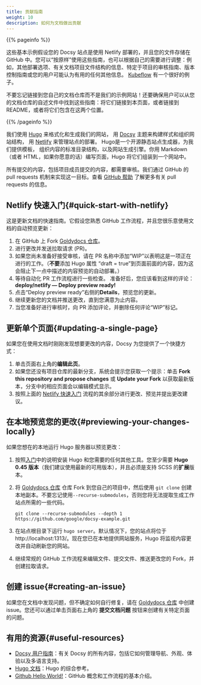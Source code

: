 ```yaml
---
title: 贡献指南
weight: 10
description: 如何为文档做出贡献
---
```


{{% pageinfo %}}

这些基本示例假设您的 Docsy 站点是使用 Netlify 部署的，并且您的文件存储在 GitHub 中。您可以“按原样”使用这些指南，也可以根据自己的需要进行调整：例如，其他部署选项、有关文档项目文件结构的信息、特定于项目的审核指南、版本控制指南或您的用户可能认为有用的任何其他信息。 [Kubeflow](https://github.com/kubeflow/website/blob/master/README.md) 有一个很好的例子。

不要忘记链接到您自己的文档仓库而不是我们的示例网站！还要确保用户可以从您的文档仓库的自述文件中找到这些指南：将它们链接到本页面，或者链接到README，或者将它们包含在这两个位置。

{{% /pageinfo %}}

我们使用 [Hugo](https://gohugo.io/) 来格式化和生成我们的网站，
用 [Docsy](https://github.com/google/docsy) 主题来构建样式和组织网站结构，
用 [Netlify](https://www.netlify.com/) 来管理站点的部署。
Hugo是一个开源静态站点生成器，为我们提供模板，
组织内容的标准目录结构，以及网站生成引擎。你用 Markdown（或者 HTML，如果你愿意的话）编写页面，Hugo 将它们组装到一个网站中。

所有提交的内容，包括项目成员提交的内容，都需要审核。我们通过 GitHub 的 pull requests 机制来实现这一目标。查看
[GitHub 帮助](https://help.github.com/articles/about-pull-requests/) 了解更多有关 pull requests 的信息。

## Netlify 快速入门{#quick-start-with-netlify}

这是更新文档的快速指南。它假设您熟悉 GitHub 工作流程，并且您很乐意使用文档的自动预览更新：

1. 在 GitHub 上 Fork [Goldydocs 仓库](https://github.com/google/docsy-example)。
1. 进行更改并发送拉取请求 (PR)。
1. 如果您尚未准备好接受审核，请在 PR 名称中添加“WIP”以表明这是一项正在进行的工作。（**不要**添加 Hugo 属性 “draft = true”到页面前面的内容，因为这会阻止下一点中描述的内容预览的自动部署。）
1. 等待自动化 PR 工作流程进行一些检查。 准备好后，您应该看到这样的评论：**deploy/netlify — Deploy preview ready!**
1. 点击“Deploy preview ready”右侧的**Details**，预览您的更新。
1. 继续更新您的文档并推送更改，直到您满意为止内容。
1. 当您准备好进行审核时，向 PR 添加评论，并删除任何评论“WIP”标记。

## 更新单个页面{#updating-a-single-page}

如果您在使用文档时刚刚发现想要更改的内容，Docsy 为您提供了一个快捷方式：

1. 单击页面右上角的**编辑此页**。
1. 如果您还没有项目仓库的最新分支，系统会提示您获取一个提示：单击 **Fork this repository and propose changes** 或 **Update your Fork** 以获取最新版本，分支中的相应页面会以编辑模式显示。
1. 按照上面的 [Netlify 快速入门](#quick-start-with-netlify) 流程的其余部分进行更改、预览并提出更改建议。

## 在本地预览您的更改{#previewing-your-changes-locally}

如果您想在的本地运行 Hugo 服务器以预览更改：

1. 按照[入门](/docs/getting-started)中的说明安装 Hugo 和您需要的任何其他工具。您至少需要 **Hugo 0.45 版本**（我们建议使用最新的可用版本），并且必须是支持 SCSS 的**扩展**版本。
1. 将 [Goldydocs 仓库](https://github.com/google/docsy-example) 仓库 Fork 到您自己的项目中，然后使用 `git clone` 创建本地副本。不要忘记使用`--recurse-submodules`，否则您将无法提取生成工作站点所需的一些代码。

     ````
    git clone --recurse-submodules --depth 1 https://github.com/google/docsy-example.git
     ````

1. 在站点根目录下运行 `hugo server`。默认情况下，您的站点将位于 http://localhost:1313/。现在您已在本地提供网站服务，Hugo 将监视内容更改并自动刷新您的网站。
1. 继续常规的 GitHub 工作流程来编辑文件、提交文件、推送更改您的 Fork，并创建拉取请求。

## 创建 issue{#creating-an-issue}

如果您在文档中发现问题，但不确定如何自行修复，请在 [Goldydocs 仓库](https://github.com/google/docsy-example/issues) 中创建 issue。您还可以通过单击页面右上角的 **提交文档问题** 按钮来创建有关特定页面的问题。

## 有用的资源{#useful-resources}

* [Docsy 用户指南](https://www.docsy.dev/docs/)：有关 Docsy 的所有内容，包括它如何管理导航、外观、体验以及多语言支持。
* [Hugo 文档](https://gohugo.io/documentation/)：Hugo 的综合参考。
* [Github Hello World!](https://guides.github.com/activities/hello-world/)：GitHub 概念和工作流程的基本介绍。

